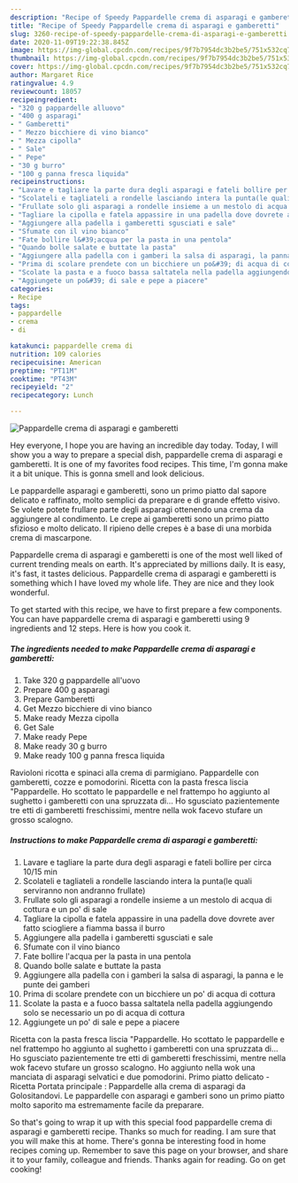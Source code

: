 ```yaml
---
description: "Recipe of Speedy Pappardelle crema di asparagi e gamberetti"
title: "Recipe of Speedy Pappardelle crema di asparagi e gamberetti"
slug: 3260-recipe-of-speedy-pappardelle-crema-di-asparagi-e-gamberetti
date: 2020-11-09T19:22:38.845Z
image: https://img-global.cpcdn.com/recipes/9f7b7954dc3b2be5/751x532cq70/pappardelle-crema-di-asparagi-e-gamberetti-recipe-main-photo.jpg
thumbnail: https://img-global.cpcdn.com/recipes/9f7b7954dc3b2be5/751x532cq70/pappardelle-crema-di-asparagi-e-gamberetti-recipe-main-photo.jpg
cover: https://img-global.cpcdn.com/recipes/9f7b7954dc3b2be5/751x532cq70/pappardelle-crema-di-asparagi-e-gamberetti-recipe-main-photo.jpg
author: Margaret Rice
ratingvalue: 4.9
reviewcount: 18057
recipeingredient:
- "320 g pappardelle alluovo"
- "400 g asparagi"
- " Gamberetti"
- " Mezzo bicchiere di vino bianco"
- " Mezza cipolla"
- " Sale"
- " Pepe"
- "30 g burro"
- "100 g panna fresca liquida"
recipeinstructions:
- "Lavare e tagliare la parte dura degli asparagi e fateli bollire per circa 10/15 min"
- "Scolateli e tagliateli a rondelle lasciando intera la punta(le quali serviranno non andranno frullate)"
- "Frullate solo gli asparagi a rondelle insieme a un mestolo di acqua di cottura e un po&#39; di sale"
- "Tagliare la cipolla e fatela appassire in una padella dove dovrete aver fatto sciogliere a fiamma bassa il burro"
- "Aggiungere alla padella i gamberetti sgusciati e sale"
- "Sfumate con il vino bianco"
- "Fate bollire l&#39;acqua per la pasta in una pentola"
- "Quando bolle salate e buttate la pasta"
- "Aggiungere alla padella con i gamberi la salsa di asparagi, la panna e le punte dei gamberi"
- "Prima di scolare prendete con un bicchiere un po&#39; di acqua di cottura"
- "Scolate la pasta e a fuoco bassa saltatela nella padella aggiungendo solo se necessario un po di acqua di cottura"
- "Aggiungete un po&#39; di sale e pepe a piacere"
categories:
- Recipe
tags:
- pappardelle
- crema
- di

katakunci: pappardelle crema di 
nutrition: 109 calories
recipecuisine: American
preptime: "PT11M"
cooktime: "PT43M"
recipeyield: "2"
recipecategory: Lunch

---
```



![Pappardelle crema di asparagi e gamberetti](https://img-global.cpcdn.com/recipes/9f7b7954dc3b2be5/751x532cq70/pappardelle-crema-di-asparagi-e-gamberetti-recipe-main-photo.jpg)

Hey everyone, I hope you are having an incredible day today. Today, I will show you a way to prepare a special dish, pappardelle crema di asparagi e gamberetti. It is one of my favorites food recipes. This time, I'm gonna make it a bit unique. This is gonna smell and look delicious.

Le pappardelle asparagi e gamberetti, sono un primo piatto dal sapore delicato e raffinato, molto semplici da preparare e di grande effetto visivo. Se volete potete frullare parte degli asparagi ottenendo una crema da aggiungere al condimento. Le crepe ai gamberetti sono un primo piatto sfizioso e molto delicato. Il ripieno delle crepes è a base di una morbida crema di mascarpone.

Pappardelle crema di asparagi e gamberetti is one of the most well liked of current trending meals on earth. It's appreciated by millions daily. It is easy, it's fast, it tastes delicious. Pappardelle crema di asparagi e gamberetti is something which I have loved my whole life. They are nice and they look wonderful.


To get started with this recipe, we have to first prepare a few components. You can have pappardelle crema di asparagi e gamberetti using 9 ingredients and 12 steps. Here is how you cook it.

<!--inarticleads1-->

##### The ingredients needed to make Pappardelle crema di asparagi e gamberetti:

1. Take 320 g pappardelle all&#39;uovo
1. Prepare 400 g asparagi
1. Prepare  Gamberetti
1. Get  Mezzo bicchiere di vino bianco
1. Make ready  Mezza cipolla
1. Get  Sale
1. Make ready  Pepe
1. Make ready 30 g burro
1. Make ready 100 g panna fresca liquida


Ravioloni ricotta e spinaci alla crema di parmigiano. Pappardelle con gamberetti, cozze e pomodorini. Ricetta con la pasta fresca liscia &#34;Pappardelle. Ho scottato le pappardelle e nel frattempo ho aggiunto al sughetto i gamberetti con una spruzzata di… Ho sgusciato pazientemente tre etti di gamberetti freschissimi, mentre nella wok facevo stufare un grosso scalogno. 

<!--inarticleads2-->

##### Instructions to make Pappardelle crema di asparagi e gamberetti:

1. Lavare e tagliare la parte dura degli asparagi e fateli bollire per circa 10/15 min
1. Scolateli e tagliateli a rondelle lasciando intera la punta(le quali serviranno non andranno frullate)
1. Frullate solo gli asparagi a rondelle insieme a un mestolo di acqua di cottura e un po&#39; di sale
1. Tagliare la cipolla e fatela appassire in una padella dove dovrete aver fatto sciogliere a fiamma bassa il burro
1. Aggiungere alla padella i gamberetti sgusciati e sale
1. Sfumate con il vino bianco
1. Fate bollire l&#39;acqua per la pasta in una pentola
1. Quando bolle salate e buttate la pasta
1. Aggiungere alla padella con i gamberi la salsa di asparagi, la panna e le punte dei gamberi
1. Prima di scolare prendete con un bicchiere un po&#39; di acqua di cottura
1. Scolate la pasta e a fuoco bassa saltatela nella padella aggiungendo solo se necessario un po di acqua di cottura
1. Aggiungete un po&#39; di sale e pepe a piacere


Ricetta con la pasta fresca liscia &#34;Pappardelle. Ho scottato le pappardelle e nel frattempo ho aggiunto al sughetto i gamberetti con una spruzzata di… Ho sgusciato pazientemente tre etti di gamberetti freschissimi, mentre nella wok facevo stufare un grosso scalogno. Ho aggiunto nella wok una manciata di asparagi selvatici e due pomodorini. Primo piatto delicato - Ricetta Portata principale : Pappardelle alla crema di asparagi da Golositandovi. Le pappardelle con asparagi e gamberi sono un primo piatto molto saporito ma estremamente facile da preparare. 

So that's going to wrap it up with this special food pappardelle crema di asparagi e gamberetti recipe. Thanks so much for reading. I am sure that you will make this at home. There's gonna be interesting food in home recipes coming up. Remember to save this page on your browser, and share it to your family, colleague and friends. Thanks again for reading. Go on get cooking!
